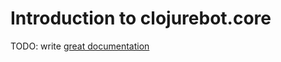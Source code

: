 # Introduction to clojurebot.core

TODO: write [great documentation](http://jacobian.org/writing/what-to-write/)
